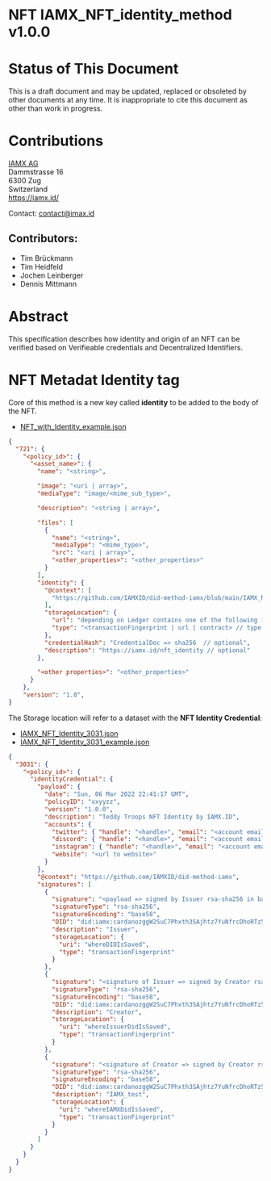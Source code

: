 # NFT IAMX_NFT_identity_method v1.0.0

# Status of This Document

This is a draft document and may be updated, replaced or obsoleted by other documents at any time. It is inappropriate to cite this document as other than work in progress.

# Contributions

[IAMX AG](https://iamx.id/)  
Dammstrasse 16  
6300 Zug  
Switzerland  
<https://iamx.id/>

Contact: <contact@imax.id>

## Contributors:

- Tim Brückmann
- Tim Heidfeld
- Jochen Leinberger
- Dennis Mittmann

# Abstract

This specification describes how identity and origin of an NFT can be verified based on Verifieable credentials and Decentralized Identifiers.

# NFT Metadat Identity tag

Core of this method is a new key called **identity** to be added to the body of the NFT.

- [NFT_with_Identity_example.json](./NFT_with_Identity_example.json)

```JSON
{
  "721": {
    "<policy_id>": {
      "<asset_name>": {
        "name": "<string>",

        "image": "<uri | array>",
        "mediaType": "image/<mime_sub_type>",

        "description": "<string | array>",

        "files": [
          {
            "name": "<string>",
            "mediaType": "<mime_type>",
            "src": "<uri | array>",
            "<other_properties>": "<other_properties>"
          }
        ],
        "identity": {
          "@context": [
            "https://github.com/IAMXID/did-method-iamx/blob/main/IAMX_NFT_identity_method.md"
          ],
          "storageLocation": {
            "url": "depending on Ledger contains one of the following informations: fingerprint | url | tokenID",
            "type": "<transactionFingerprint | url | contract> // type of location"
          },
          "credentialHash": "CredentialDoc => sha256  // optional",
          "description": "https://iamx.id/nft_identity // optional"
        },

        "<other properties>": "<other_properties>"
      }
    },
    "version": "1.0",
}

```

The Storage location will refer to a dataset with the **NFT Identity Credential**:

- [IAMX_NFT_Identity_3031.json](./IAMX_NFT_Identity_3031.json)
- [IAMX_NFT_Identity_3031_example.json](./IAMX_NFT_Identity_3031_example.json)

```JSON
{
  "3031": {
    "<policy_id>": {
      "identityCredential": {
        "payload": {
          "date": "Sun, 06 Mar 2022 22:41:17 GMT",
          "policyID": "xxyyzz",
          "version": "1.0.0",
          "description": "Teddy Troops NFT Identity by IAMX.ID",
          "accounts": {
            "twitter": { "handle": "<handle>", "email": "<account email>" },
            "discord": { "handle": "<handle>", "email": "<account email>" },
            "instagram": { "handle": "<handle>", "email": "<account email>" },
            "website": "<url to website>"
          }
        },
        "@context": "https://github.com/IAMXID/did-method-iamx",
        "signatures": [
          {
            "signature": "<payload => signed by Issuer rsa-sha256 in base58 encoding>",
            "signatureType": "rsa-sha256",
            "signatureEncoding": "base58",
            "DID": "did:iamx:cardanozggW2SuC7Phxth3SAjhtz7YuNfrcDhoRTz5WrSZ2xh38BTwf",
            "description": "Issuer",
            "storageLocation": {
              "uri": "whereDIDIsSaved",
              "type": "transactionFingerprint"
            }
          },
          {
            "signature": "<signature of Issuer => signed by Creator rsa-sha256 in base58 encoding>",
            "signatureType": "rsa-sha256",
            "signatureEncoding": "base58",
            "DID": "did:iamx:cardanozggW2SuC7Phxth3SAjhtz7YuNfrcDhoRTz5WrSZ2xh38BTwf",
            "description": "Creator",
            "storageLocation": {
              "uri": "whereIssuerDidIsSaved",
              "type": "transactionFingerprint"
            }
          },
          {
            "signature": "<signature of Creator => signed by Creator rsa-sha256 in base58 encoding>",
            "signatureType": "rsa-sha256",
            "signatureEncoding": "base58",
            "DID": "did:iamx:cardanozggW2SuC7Phxth3SAjhtz7YuNfrcDhoRTz5WrSZ2xh38BTwf",
            "description": "IAMX_test",
            "storageLocation": {
              "uri": "whereIAMXDidIsSaved",
              "type": "transactionFingerprint"
            }
          }
        ]
      }
    }
  }
}
```

